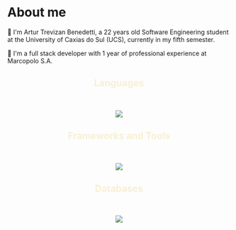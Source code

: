 # About me

💬 I'm Artur Trevizan Benedetti, a 22 years old Software Engineering student at the University of Caxias do Sul (UCS), currently in my fifth semester.

🔭 I'm a full stack developer with 1 year of professional experience at Marcopolo S.A.

<h2 align="center" style="color: #f8efd4;"> Languages </h2>

<div style="display: inline_block" align="center"><br>
  <p align="center">
    <a href="https://skillicons.dev">
      <img src="https://skillicons.dev/icons?i=js,ts,java,py,html,css&perline=14" />
    </a>
  </p>
</div>

<h2 align="center" style="color: #f8efd4;"> Frameworks and Tools </h2>

<div style="display: inline_block" align="center"><br>
  <p align="center">
    <a href="https://skillicons.dev">
      <img src="https://skillicons.dev/icons?i=nodejs,express,spring,react,jquery,postman,docker,git,github,vscode,bitbucket&perline=14" />
    </a>
  </p>
</div>

<h2 align="center" style="color: #f8efd4;"> Databases </h2>

<div style="display: inline_block" align="center"><br>
  <p align="center">
    <a href="https://skillicons.dev">
      <img src="https://skillicons.dev/icons?i=mongodb,mysql&perline=14" />
    </a>
  </p>
</div>
